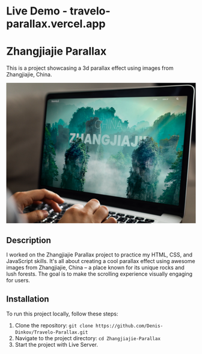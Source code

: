 # Live Demo - travelo-parallax.vercel.app

# Zhangjiajie Parallax

This is a project showcasing a 3d parallax effect using images from Zhangjiajie, China.

![Example Image](/img/mockup.webp)
## Description

I worked on the Zhangjiajie Parallax project to practice my HTML, CSS, and JavaScript skills. It's all about creating a cool parallax effect using awesome images from Zhangjiajie, China – a place known for its unique rocks and lush forests. The goal is to make the scrolling experience visually engaging for users.

## Installation

To run this project locally, follow these steps:

1. Clone the repository: `git clone https://github.com/Denis-Dinkov/Travelo-Parallax.git`
2. Navigate to the project directory: `cd Zhangjiajie-Parallax`
3. Start the project with Live Server.
